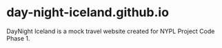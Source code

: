 # day-night-iceland.github.io

DayNight Iceland is a mock travel website created for NYPL Project Code Phase 1.
